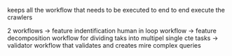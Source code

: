 keeps all the workflow that needs to be executed to end to end execute the crawlers


2 workflows
-> feature indentification human in loop workflow
-> feature decomposition workflow for dividing taks into multipel single cte tasks
-> validator workflow that validates and creates mire complex queries